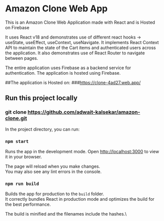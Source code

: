# Amazon Clone Web App

This is an Amazon Clone Web Application made with React and is Hosted on Firebase

It uses React v18 and demonstrates use of different react hooks -> useState, useEffect, useContext, useNavigate.
It implements React Context API to maintain the state of the Cart items and authenticated users across the application.
It also demonstrates use of React Router to navigate between pages.

The entire application uses Firebase as a backend service for authentication.
The application is hosted using Firebase.

##The application is Hosted on:
###https://clone-4ad27.web.app/

## Run this project locally

### git clone https://github.com/adwait-kalsekar/amazon-clone.git

In the project directory, you can run:

### `npm start`

Runs the app in the development mode.
Open [http://localhost:3000](http://localhost:3000) to view it in your browser.

The page will reload when you make changes.\
You may also see any lint errors in the console.

### `npm run build`

Builds the app for production to the `build` folder.\
It correctly bundles React in production mode and optimizes the build for the best performance.

The build is minified and the filenames include the hashes.\
